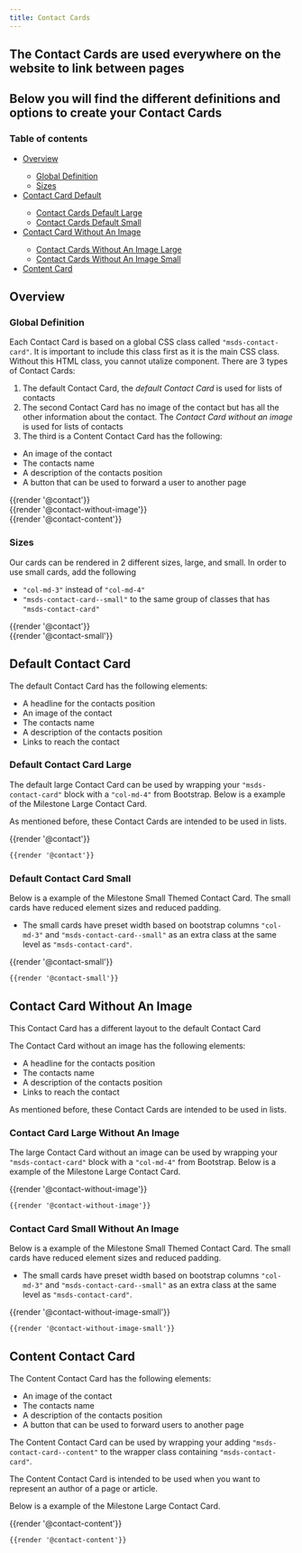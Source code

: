 ```yaml
---
title: Contact Cards
---
```


## The Contact Cards are used everywhere on the website to link between pages
## Below you will find the different definitions and options to create your Contact Cards

### Table of contents
<div class="row">
    <div class="col-6">
        <ul class="document__unordered-list">
            <li class="document__unordered-list-item"> 
                 <a class="msds-link"href="#overview">Overview</a>
            </li>
            <ul class="document__unordered-list">
                <li class="document__unordered-list-item">
                  <a class="msds-link"href="#global-definition">Global Definition</a>
                </li>
                <li class="document__unordered-list-item">
                  <a class="msds-link"href="#sizes">Sizes</a>
                </li>
            </ul>
            <li class="document__unordered-list-item"> 
                 <a class="msds-link"href="#default-contact-card">Contact Card Default</a>
            </li>
            <ul class="document__unordered-list">
              <li class="document__unordered-list-item">
                <a class="msds-link"href="#default-contact-card-large">Contact Cards Default Large</a>
              </li>
              <li class="document__unordered-list-item">
                <a class="msds-link"href="#default-contact-card-small">Contact Cards Default Small</a>
              </li>
            </ul>
            <li class="document__unordered-list-item"> 
                 <a class="msds-link"href="#contact-card-without-an-image">Contact Card Without An Image</a>
            </li>
            <ul class="document__unordered-list">
              <li class="document__unordered-list-item">
                <a class="msds-link"href="#contact-card-large-without-an-image">Contact Cards Without An Image Large</a>
              </li>
              <li class="document__unordered-list-item">
                <a class="msds-link"href="#contact-card-small-without-an-image">Contact Cards Without An Image Small</a>
              </li>
            </ul>
            <li class="document__unordered-list-item"> 
                 <a class="msds-link"href="#content-contact-card">Content Card</a>
            </li>
        </ul>
    </div>
</div>

## Overview
### Global Definition
Each Contact Card is based on a global CSS class called <code>"msds-contact-card"</code>. It is important to include this class first as it is the main CSS class. Without this HTML class, you cannot utalize component. 
There are 3 types of Contact Cards:

1. The default Contact Card, the <i>default Contact Card</i> is used for lists of contacts
2. The second Contact Card has no image of the contact but has all the other information about the contact. The <i>Contact Card without an image</i> is used for lists of contacts
3. The third is a Content Contact Card has the following:
  - An image of the contact
  - The contacts name
  - A description of the contacts position
  - A button that can be used to forward a user to another page

<div class="element-preview">
  <div class="element-preview__inner">{{render '@contact'}}</div>
</div>

<div class="element-preview">
  <div class="element-preview__inner">{{render '@contact-without-image'}}</div>
</div>

<div class="element-preview">
  <div class="element-preview__inner">{{render '@contact-content'}}</div>
</div>


### Sizes
Our cards can be rendered in 2 different sizes, large, and small. In order to use small cards, add the following
- <code>"col-md-3"</code> instead of <code>"col-md-4"</code>
- <code>"msds-contact-card\--small"</code> to the same group of classes that has <code>"msds-contact-card"</code>

<div class="element-preview">
  <div class="element-preview__inner">{{render '@contact'}}</div>
</div>

<div class="element-preview">
  <div class="element-preview__inner">{{render '@contact-small'}}</div>
</div>

## Default Contact Card
The default Contact Card has the following elements:
  - A headline for the contacts position
  - An image of the contact
  - The contacts name
  - A description of the contacts position
  - Links to reach the contact

### Default Contact Card Large 
The default large Contact Card can be used by wrapping your <code>"msds-contact-card"</code> block with a <code>"col-md-4"</code> from Bootstrap.
Below is a example of the Milestone Large Contact Card. 

As mentioned before, these Contact Cards are intended to be used in lists.

<div class="element-preview">
  <div class="element-preview__inner">{{render '@contact'}}</div>
</div>

```html
{{render '@contact'}}
```

### Default Contact Card Small
Below is a example of the Milestone Small Themed Contact Card. The small cards have reduced element sizes and reduced padding.
- The small cards have preset width based on bootstrap columns <code>"col-md-3"</code> and <code>"msds-contact-card--small"</code> as an extra class at the same level as <code>"msds-contact-card"</code>.

<div class="element-preview">
  <div class="element-preview__inner">{{render '@contact-small'}}</div>
</div>

```html
{{render '@contact-small'}}
```

## Contact Card Without An Image
This Contact Card has a different layout to the default Contact Card

The Contact Card without an image has the following elements:
  - A headline for the contacts position
  - The contacts name
  - A description of the contacts position
  - Links to reach the contact

As mentioned before, these Contact Cards are intended to be used in lists.

### Contact Card Large Without An Image
The large Contact Card  without an image can be used by wrapping your <code>"msds-contact-card"</code> block with a <code>"col-md-4"</code> from Bootstrap.
Below is a example of the Milestone Large Contact Card. 

<div class="element-preview">
  <div class="element-preview__inner">{{render '@contact-without-image'}}</div>
</div>

```html
{{render '@contact-without-image'}}
```

### Contact Card Small Without An Image
Below is a example of the Milestone Small Themed Contact Card. The small cards have reduced element sizes and reduced padding.
- The small cards have preset width based on bootstrap columns <code>"col-md-3"</code> and <code>"msds-contact-card--small"</code> as an extra class at the same level as <code>"msds-contact-card"</code>.

<div class="element-preview">
  <div class="element-preview__inner">{{render '@contact-without-image-small'}}</div>
</div>

```html
{{render '@contact-without-image-small'}}
```

## Content Contact Card
The Content Contact Card has the following elements:
  - An image of the contact
  - The contacts name
  - A description of the contacts position
  - A button that can be used to forward users to another page

The Content Contact Card can be used by wrapping your adding <code>"msds-contact-card\--content"</code> to the wrapper class containing <code>"msds-contact-card"</code>.

The Content Contact Card is intended to be used when you want to represent an author of a page or article.

Below is a example of the Milestone Large Contact Card. 

<div class="element-preview">
  <div class="element-preview__inner">{{render '@contact-content'}}</div>
</div>

```html
{{render '@contact-content'}}
```
